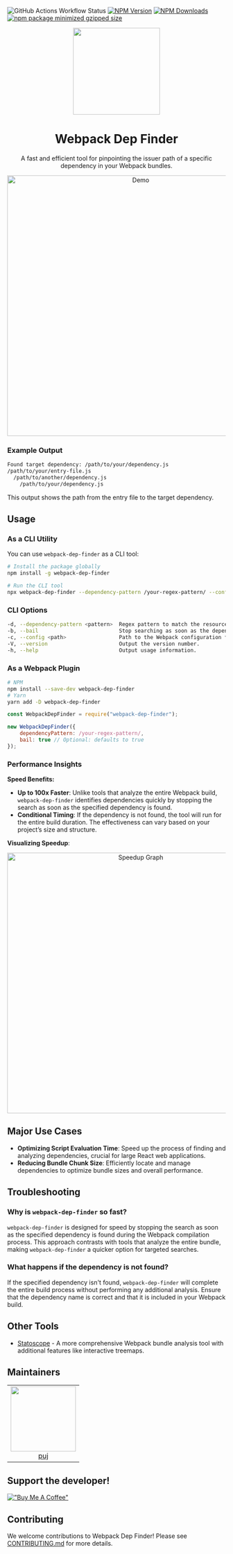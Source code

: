 ![GitHub Actions Workflow Status](https://img.shields.io/github/actions/workflow/status/puj/webpack-dep-finder/main.yml)
[![NPM Version](https://img.shields.io/npm/v/webpack-dep-finder)](https://www.npmjs.com/package/webpack-dep-finder)
[![NPM Downloads](https://img.shields.io/npm/dm/webpack-dep-finder)](https://www.npmjs.com/package/webpack-dep-finder)
[![npm package minimized gzipped size](https://img.shields.io/bundlejs/size/webpack-dep-finder)](https://www.npmjs.com/package/webpack-dep-finder)

<div align="center">
  <a href="https://github.com/yourusername/webpack-dep-finder">
    <img width="200" height="200"
      src="https://github.com/user-attachments/assets/3ff80c8f-b354-4d0f-a417-5d6a2a96ec78">
  </a>
  <h1>Webpack Dep Finder</h1>
  <p>A fast and efficient tool for pinpointing the issuer path of a specific dependency in your Webpack bundles.</p>
</div>

<div align="center">
  <!-- Place for GIF demo -->
  <img src="path/to/your/demo.gif" alt="Demo" width="600" />
</div>

### Example Output

```bash
Found target dependency: /path/to/your/dependency.js
/path/to/your/entry-file.js
  /path/to/another/dependency.js
    /path/to/your/dependency.js
```

This output shows the path from the entry file to the target dependency.

## Usage

### As a CLI Utility

You can use `webpack-dep-finder` as a CLI tool:

```bash
# Install the package globally
npm install -g webpack-dep-finder

# Run the CLI tool
npx webpack-dep-finder --dependency-pattern /your-regex-pattern/ --config path/to/webpack.config.js
```

### CLI Options

```bash
-d, --dependency-pattern <pattern>  Regex pattern to match the resource path/filename to locate. (Required)
-b, --bail                          Stop searching as soon as the dependency is found. (Default: true)
-c, --config <path>                 Path to the Webpack configuration file. (Default: "webpack.config.js")
-V, --version                       Output the version number.
-h, --help                          Output usage information.
```

### As a Webpack Plugin

```bash
# NPM
npm install --save-dev webpack-dep-finder
# Yarn
yarn add -D webpack-dep-finder
```

```js
const WebpackDepFinder = require("webpack-dep-finder");

new WebpackDepFinder({
    dependencyPattern: /your-regex-pattern/,
    bail: true // Optional: defaults to true
});
```

### Performance Insights

**Speed Benefits:**

-   **Up to 100x Faster**: Unlike tools that analyze the entire Webpack build, `webpack-dep-finder` identifies dependencies quickly by stopping the search as soon as the specified dependency is found.
-   **Conditional Timing**: If the dependency is not found, the tool will run for the entire build duration. The effectiveness can vary based on your project’s size and structure.

**Visualizing Speedup**:

<div align="center">
  <!-- Place for speedup graph -->
  <img src="path/to/your/speedup-graph.png" alt="Speedup Graph" width="600" />
</div>

## Major Use Cases

-   **Optimizing Script Evaluation Time**: Speed up the process of finding and analyzing dependencies, crucial for large React web applications.
-   **Reducing Bundle Chunk Size**: Efficiently locate and manage dependencies to optimize bundle sizes and overall performance.

## Troubleshooting

### Why is `webpack-dep-finder` so fast?

`webpack-dep-finder` is designed for speed by stopping the search as soon as the specified dependency is found during the Webpack compilation process. This approach contrasts with tools that analyze the entire bundle, making `webpack-dep-finder` a quicker option for targeted searches.

### What happens if the dependency is not found?

If the specified dependency isn't found, `webpack-dep-finder` will complete the entire build process without performing any additional analysis. Ensure that the dependency name is correct and that it is included in your Webpack build.

## Other Tools

-   [Statoscope](https://github.com/statoscope/statoscope) - A more comprehensive Webpack bundle analysis tool with additional features like interactive treemaps.

## Maintainers

<table>
  <tbody>
    <tr>
      <td align="center">
        <img width="150" height="150"
        src="https://avatars.githubusercontent.com/u/807352?v=4&size=64">
        </br>
        <a href="https://github.com/pu">puj</a>
      </td>
    </tr>
  <tbody>
</table>

## Support the developer!

[!["Buy Me A Coffee"](https://www.buymeacoffee.com/assets/img/custom_images/orange_img.png)](https://www.buymeacoffee.com/puj_codes)

## Contributing

We welcome contributions to Webpack Dep Finder! Please see [CONTRIBUTING.md](https://github.com/puj/webpack-dep-finder/blob/master/CONTRIBUTING.md) for more details.
